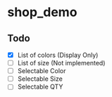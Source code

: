 # shop_demo

## Todo

- [x] List of colors (Display Only)
- [ ] List of size (Not implemented)
- [ ] Selectable Color
- [ ] Selectable Size
- [ ] Selectable QTY
